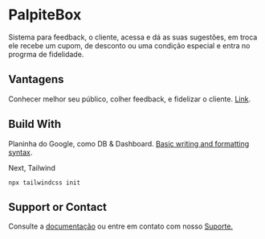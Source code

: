 # PalpiteBox

Sistema para feedback, o cliente, acessa e dá as suas sugestões, em troca ele recebe um cupom, de desconto ou uma condição especial e entra no progrma de fidelidade.

## Vantagens

Conhecer melhor seu público, colher feedback, e fidelizar o cliente.
[Link](https://github.com/tcretton/PalpiteBox/edit/main/README.md).

## Build With

Planinha do Google, como DB & Dashboard.
[Basic writing and formatting syntax](https://docs.github.com/en/github/writing-on-github/getting-started-with-writing-and-formatting-on-github/basic-writing-and-formatting-syntax).

Next, Tailwind


````npx tailwindcss init ````

## Support or Contact

Consulte a [documentação](https://docs.github.com/categories/github-pages-basics/) ou entre em contato com nosso [Suporte.](https://support.github.com/contact)
